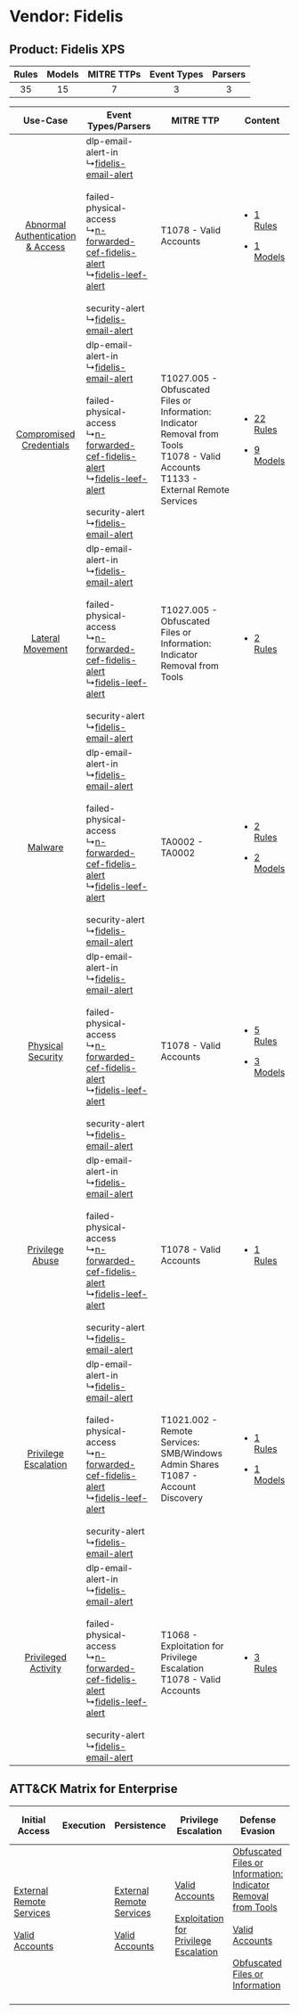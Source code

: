 Vendor: Fidelis
===============
Product: Fidelis XPS
--------------------
| Rules | Models | MITRE TTPs | Event Types | Parsers |
|:-----:|:------:|:----------:|:-----------:|:-------:|
|  35   |   15   |     7      |      3      |    3    |

|    Use-Case    | Event Types/Parsers    | MITRE TTP    | Content    |
|:----:| ---- | ---- | ---- |
| [Abnormal Authentication & Access](../../../UseCases/uc_abnormal_authentication_&_access.md) |  dlp-email-alert-in<br> ↳[fidelis-email-alert](Ps/pC_fidelisemailalert.md)<br><br> failed-physical-access<br> ↳[n-forwarded-cef-fidelis-alert](Ps/pC_nforwardedceffidelisalert.md)<br> ↳[fidelis-leef-alert](Ps/pC_fidelisleefalert.md)<br><br> security-alert<br> ↳[fidelis-email-alert](Ps/pC_fidelisemailalert.md)<br> | T1078 - Valid Accounts<br>    | [<ul><li>1 Rules</li></ul><ul><li>1 Models</li></ul>](RM/r_m_fidelis_fidelis_xps_Abnormal_Authentication_&_Access.md) |
|          [Compromised Credentials](../../../UseCases/uc_compromised_credentials.md)          |  dlp-email-alert-in<br> ↳[fidelis-email-alert](Ps/pC_fidelisemailalert.md)<br><br> failed-physical-access<br> ↳[n-forwarded-cef-fidelis-alert](Ps/pC_nforwardedceffidelisalert.md)<br> ↳[fidelis-leef-alert](Ps/pC_fidelisleefalert.md)<br><br> security-alert<br> ↳[fidelis-email-alert](Ps/pC_fidelisemailalert.md)<br> | T1027.005 - Obfuscated Files or Information: Indicator Removal from Tools<br>T1078 - Valid Accounts<br>T1133 - External Remote Services<br> | [<ul><li>22 Rules</li></ul><ul><li>9 Models</li></ul>](RM/r_m_fidelis_fidelis_xps_Compromised_Credentials.md)         |
|    [Lateral Movement](../../../UseCases/uc_lateral_movement.md)    |  dlp-email-alert-in<br> ↳[fidelis-email-alert](Ps/pC_fidelisemailalert.md)<br><br> failed-physical-access<br> ↳[n-forwarded-cef-fidelis-alert](Ps/pC_nforwardedceffidelisalert.md)<br> ↳[fidelis-leef-alert](Ps/pC_fidelisleefalert.md)<br><br> security-alert<br> ↳[fidelis-email-alert](Ps/pC_fidelisemailalert.md)<br> | T1027.005 - Obfuscated Files or Information: Indicator Removal from Tools<br>    | [<ul><li>2 Rules</li></ul>](RM/r_m_fidelis_fidelis_xps_Lateral_Movement.md)    |
|    [Malware](../../../UseCases/uc_malware.md)    |  dlp-email-alert-in<br> ↳[fidelis-email-alert](Ps/pC_fidelisemailalert.md)<br><br> failed-physical-access<br> ↳[n-forwarded-cef-fidelis-alert](Ps/pC_nforwardedceffidelisalert.md)<br> ↳[fidelis-leef-alert](Ps/pC_fidelisleefalert.md)<br><br> security-alert<br> ↳[fidelis-email-alert](Ps/pC_fidelisemailalert.md)<br> | TA0002 - TA0002<br>    | [<ul><li>2 Rules</li></ul><ul><li>2 Models</li></ul>](RM/r_m_fidelis_fidelis_xps_Malware.md)    |
|    [Physical Security](../../../UseCases/uc_physical_security.md)    |  dlp-email-alert-in<br> ↳[fidelis-email-alert](Ps/pC_fidelisemailalert.md)<br><br> failed-physical-access<br> ↳[n-forwarded-cef-fidelis-alert](Ps/pC_nforwardedceffidelisalert.md)<br> ↳[fidelis-leef-alert](Ps/pC_fidelisleefalert.md)<br><br> security-alert<br> ↳[fidelis-email-alert](Ps/pC_fidelisemailalert.md)<br> | T1078 - Valid Accounts<br>    | [<ul><li>5 Rules</li></ul><ul><li>3 Models</li></ul>](RM/r_m_fidelis_fidelis_xps_Physical_Security.md)    |
|    [Privilege Abuse](../../../UseCases/uc_privilege_abuse.md)    |  dlp-email-alert-in<br> ↳[fidelis-email-alert](Ps/pC_fidelisemailalert.md)<br><br> failed-physical-access<br> ↳[n-forwarded-cef-fidelis-alert](Ps/pC_nforwardedceffidelisalert.md)<br> ↳[fidelis-leef-alert](Ps/pC_fidelisleefalert.md)<br><br> security-alert<br> ↳[fidelis-email-alert](Ps/pC_fidelisemailalert.md)<br> | T1078 - Valid Accounts<br>    | [<ul><li>1 Rules</li></ul>](RM/r_m_fidelis_fidelis_xps_Privilege_Abuse.md)    |
|    [Privilege Escalation](../../../UseCases/uc_privilege_escalation.md)    |  dlp-email-alert-in<br> ↳[fidelis-email-alert](Ps/pC_fidelisemailalert.md)<br><br> failed-physical-access<br> ↳[n-forwarded-cef-fidelis-alert](Ps/pC_nforwardedceffidelisalert.md)<br> ↳[fidelis-leef-alert](Ps/pC_fidelisleefalert.md)<br><br> security-alert<br> ↳[fidelis-email-alert](Ps/pC_fidelisemailalert.md)<br> | T1021.002 - Remote Services: SMB/Windows Admin Shares<br>T1087 - Account Discovery<br>    | [<ul><li>1 Rules</li></ul><ul><li>1 Models</li></ul>](RM/r_m_fidelis_fidelis_xps_Privilege_Escalation.md)    |
|    [Privileged Activity](../../../UseCases/uc_privileged_activity.md)    |  dlp-email-alert-in<br> ↳[fidelis-email-alert](Ps/pC_fidelisemailalert.md)<br><br> failed-physical-access<br> ↳[n-forwarded-cef-fidelis-alert](Ps/pC_nforwardedceffidelisalert.md)<br> ↳[fidelis-leef-alert](Ps/pC_fidelisleefalert.md)<br><br> security-alert<br> ↳[fidelis-email-alert](Ps/pC_fidelisemailalert.md)<br> | T1068 - Exploitation for Privilege Escalation<br>T1078 - Valid Accounts<br>    | [<ul><li>3 Rules</li></ul>](RM/r_m_fidelis_fidelis_xps_Privileged_Activity.md)    |

ATT&CK Matrix for Enterprise
----------------------------
| Initial Access                                                                                                                                   | Execution | Persistence                                                                                                                                      | Privilege Escalation                                                                                                                                          | Defense Evasion                                                                                                                                                                                                                                                               | Credential Access | Discovery                                                              | Lateral Movement                                                                                                                                                       | Collection | Command and Control | Exfiltration | Impact |
| ------------------------------------------------------------------------------------------------------------------------------------------------ | --------- | ------------------------------------------------------------------------------------------------------------------------------------------------ | ------------------------------------------------------------------------------------------------------------------------------------------------------------- | ----------------------------------------------------------------------------------------------------------------------------------------------------------------------------------------------------------------------------------------------------------------------------- | ----------------- | ---------------------------------------------------------------------- | ---------------------------------------------------------------------------------------------------------------------------------------------------------------------- | ---------- | ------------------- | ------------ | ------ |
| [External Remote Services](https://attack.mitre.org/techniques/T1133)<br><br>[Valid Accounts](https://attack.mitre.org/techniques/T1078)<br><br> |           | [External Remote Services](https://attack.mitre.org/techniques/T1133)<br><br>[Valid Accounts](https://attack.mitre.org/techniques/T1078)<br><br> | [Valid Accounts](https://attack.mitre.org/techniques/T1078)<br><br>[Exploitation for Privilege Escalation](https://attack.mitre.org/techniques/T1068)<br><br> | [Obfuscated Files or Information: Indicator Removal from Tools](https://attack.mitre.org/techniques/T1027/005)<br><br>[Valid Accounts](https://attack.mitre.org/techniques/T1078)<br><br>[Obfuscated Files or Information](https://attack.mitre.org/techniques/T1027)<br><br> |                   | [Account Discovery](https://attack.mitre.org/techniques/T1087)<br><br> | [Remote Services](https://attack.mitre.org/techniques/T1021)<br><br>[Remote Services: SMB/Windows Admin Shares](https://attack.mitre.org/techniques/T1021/002)<br><br> |            |                     |              |        |